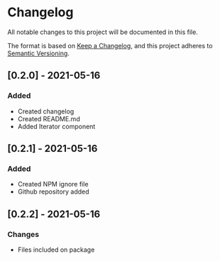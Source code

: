 # Changelog

All notable changes to this project will be documented in this file.

The format is based on [Keep a Changelog](https://keepachangelog.com/en/1.0.0/),
and this project adheres to [Semantic Versioning](https://semver.org/spec/v2.0.0.html).

## [0.2.0] - 2021-05-16

### Added

- Created changelog
- Created README.md
- Added Iterator component

## [0.2.1] - 2021-05-16

### Added

- Created NPM ignore file
- Github repository added

## [0.2.2] - 2021-05-16

### Changes

- Files included on package
